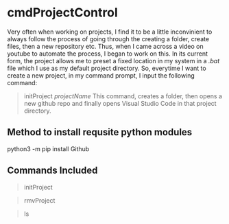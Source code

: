 # cmdProjectControl

Very often when working on projects, I find it to be a little inconvinient to always follow the process of going through the creating a folder, create files, then a new repository etc. Thus, when I came across a video on youtube to automate the process, I began to work on this.
In its current form, the project allows me to preset a fixed location in my system in a *.bat* file which I use as my default project directory. So, everytime I want to create a new project, in my command prompt, I input the following command:
  > initProject *projectName*
This command, creates a folder, then opens a new github repo and finally opens Visual Studio Code in that project directory.

## Method to install requsite python modules
python3 -m pip install Github 

## Commands Included
  > initProject
  
  > rmvProject
  
  > ls


